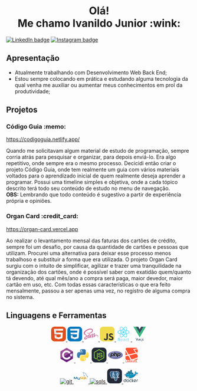 <h1 align="center">Olá! <br> Me chamo Ivanildo Junior :wink:</h1>

[![LinkedIn badge](https://img.shields.io/badge/LinkedIn-0077B5?style=for-the-badge&logo=linkedin&logoColor=white)](https://www.linkedin.com/in/ivanildo-junior-dev/)
[![Instagram badge](https://img.shields.io/badge/Instagram-E4405F?style=for-the-badge&logo=instagram&logoColor=white)](https://www.instagram.com/ivn_jnr/)

<h2 align="left">Apresentação</h2>

<ul>
  <li>Atualmente trabalhando com Desenvolvimento Web Back End;</li>
  <li>Estou sempre colocando em prática e estudando alguma tecnologia da qual venha me auxiliar ou aumentar meus conhecimentos em prol da produtividade;</li>
</ul>

<h2 align="left">Projetos</h2>

<h3 align="left">Código Guia :memo:</h3>
<a href="https://codigoguia.netlify.app/" target="_blank"> https://codigoguia.netlify.app/ </a>

<p>Quando me solicitavam algum material de estudo de programação, sempre corria atrás para pesquisar e organizar, para depois enviá-lo. Era algo repetitivo, onde sempre era o mesmo processo. Decicidi então criar o projeto Código Guia, onde tem realmente um guia com vários materiais voltados para o aprendizado inicial de quem realmente deseja aprender a programar. Possui uma timeline simples e objetiva, onde a cada tópico descrito terá todo seu conteúdo de estudo no menu de navegação. <br> <strong>OBS:</strong> Lembrando que todo conteúdo é sugestivo a partir de experiência própria e opiniões.</p>

<h3 align="left">Organ Card :credit_card:</h3>
<a href="https://organ-card.vercel.app" target="_blank"> https://organ-card.vercel.app </a>

<p>Ao realizar o levantamento mensal das faturas dos cartões de crédito, sempre foi um desafio, por causa da quantidade de cartões e pessoas que utilizam. Procurei uma alternativa para deixar esse processo menos trabalhoso e substituir a forma que era utilizada. O projeto Organ Card surgiu com o intuito de simplificar, agilizar e trazer uma tranquilidade na organização dos cartões, onde é possível saber com exatidão quem/quanto tá devendo, até qual mês/ano a compra será paga, maior devedor, maior cartão em uso, etc. Com todas essas características o que era feito mensalmente, passou a ser apenas uma vez, no registro de alguma compra no sistema.</p>

<h2 align="left">Linguagens e Ferramentas</h2>

<p align="center">
<a href="https://www.w3.org/html/" target="_blank"> <img src="https://github.com/tandpfun/skill-icons/blob/main/icons/HTML.svg" alt="html" width="40" height="40"/> </a>
<a href="https://www.w3schools.com/css/" target="_blank"> <img src="https://github.com/tandpfun/skill-icons/blob/main/icons/CSS.svg" alt="css" width="40" height="40"/> </a>
<a href="https://sass-lang.com" target="_blank"> <img src="https://raw.githubusercontent.com/devicons/devicon/master/icons/sass/sass-original.svg" alt="sass" width="40" height="40"/> </a>
<a href="https://developer.mozilla.org/en-US/docs/Web/JavaScript" target="_blank"> <img src="https://github.com/tandpfun/skill-icons/blob/main/icons/JavaScript.svg" alt="javascript" width="40" height="40"/> </a>
<a href="https://reactjs.org/" target="_blank"> <img src="https://raw.githubusercontent.com/devicons/devicon/master/icons/react/react-original-wordmark.svg" alt="react" width="40" height="40"/> </a>
<a href="https://vuejs.org/" target="_blank"> <img src="https://raw.githubusercontent.com/devicons/devicon/master/icons/vuejs/vuejs-original-wordmark.svg" alt="vuejs" width="40" height="40"/> </a>
</p>

<p align="center">
<a href="https://www.w3schools.com/cs/" target="_blank"> <img src="https://raw.githubusercontent.com/devicons/devicon/master/icons/csharp/csharp-original.svg" alt="csharp" width="40" height="40"/> </a>
<a href="https://www.python.org/" target="_blank"> <img src="https://raw.githubusercontent.com/devicons/devicon/master/icons/python/python-original.svg" alt="python" width="40" height="40"/> </a>
<a href="https://nodejs.org" target="_blank">   <img src="https://github.com/tandpfun/skill-icons/blob/main/icons/NodeJS-Dark.svg" alt="nodejs" width="40" height="40"/> </a>
<a href="https://www.php.net" target="_blank"> <img src="https://raw.githubusercontent.com/devicons/devicon/master/icons/php/php-original.svg" alt="php" width="40" height="40"/> </a>
<a href="https://laravel.com/" target="_blank"> <img src="https://raw.githubusercontent.com/devicons/devicon/master/icons/laravel/laravel-plain-wordmark.svg" alt="laravel" width="40" height="40"/> </a>
</p>

<p align="center">
<a href="https://git-scm.com/" target="_blank"> <img src="https://www.vectorlogo.zone/logos/git-scm/git-scm-icon.svg" alt="git" width="40" height="40"/> </a>
<a href="https://www.mysql.com/" target="_blank"> <img src="https://raw.githubusercontent.com/devicons/devicon/master/icons/mysql/mysql-original-wordmark.svg" alt="mysql" width="40" height="40"/> </a>
<a href="https://www.microsoft.com/en-us/sql-server" target="_blank"> <img src="https://cdn.jsdelivr.net/gh/devicons/devicon/icons/microsoftsqlserver/microsoftsqlserver-plain-wordmark.svg" alt="sqls" width="40" height="40" />
<a href="https://www.postgresql.org/" target="_blank"> <img src="https://github.com/tandpfun/skill-icons/blob/main/icons/PostgreSQL-Dark.svg" alt="postgres" width="40" height="40"/> </a>
</a> <a href="https://www.docker.com/" target="_blank"> <img src="https://raw.githubusercontent.com/devicons/devicon/master/icons/docker/docker-original-wordmark.svg" alt="docker" width="40" height="40"/> </a>
</p>
